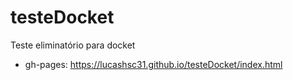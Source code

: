 # testeDocket
Teste eliminatório para docket

- gh-pages: https://lucashsc31.github.io/testeDocket/index.html
